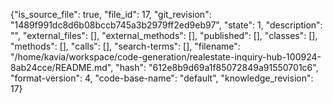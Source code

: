 {"is_source_file": true, "file_id": 17, "git_revision": "1489f991dc8d6b08bccb745a3b2979ff2ed9eb97", "state": 1, "description": "", "external_files": [], "external_methods": [], "published": [], "classes": [], "methods": [], "calls": [], "search-terms": [], "filename": "/home/kavia/workspace/code-generation/realestate-inquiry-hub-100924-8ab24cce/README.md", "hash": "612e8b9d69a1f85072849a91550701c6", "format-version": 4, "code-base-name": "default", "knowledge_revision": 17}